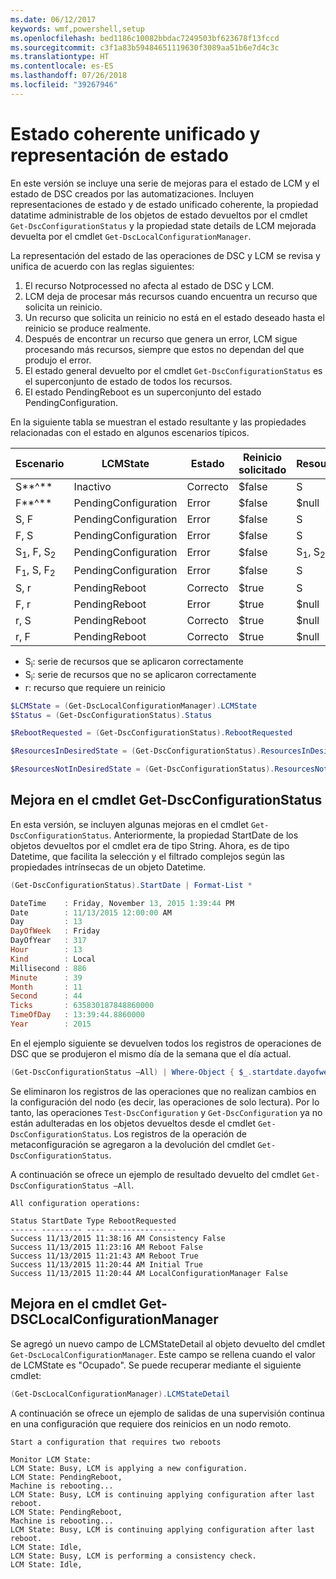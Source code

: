 ```yaml
---
ms.date: 06/12/2017
keywords: wmf,powershell,setup
ms.openlocfilehash: bed1186c10082bbdac7249503bf623678f13fccd
ms.sourcegitcommit: c3f1a83b59484651119630f3089aa51b6e7d4c3c
ms.translationtype: HT
ms.contentlocale: es-ES
ms.lasthandoff: 07/26/2018
ms.locfileid: "39267946"
---
```

# <a name="unified-and-consistent-state-and-status-representation"></a>Estado coherente unificado y representación de estado

En este versión se incluye una serie de mejoras para el estado de LCM y el estado de DSC creados por las automatizaciones. Incluyen representaciones de estado y de estado unificado coherente, la propiedad datatime administrable de los objetos de estado devueltos por el cmdlet `Get-DscConfigurationStatus` y la propiedad state details de LCM mejorada devuelta por el cmdlet `Get-DscLocalConfigurationManager`.

La representación del estado de las operaciones de DSC y LCM se revisa y unifica de acuerdo con las reglas siguientes:

1. El recurso Notprocessed no afecta al estado de DSC y LCM.
2. LCM deja de procesar más recursos cuando encuentra un recurso que solicita un reinicio.
3. Un recurso que solicita un reinicio no está en el estado deseado hasta el reinicio se produce realmente.
4. Después de encontrar un recurso que genera un error, LCM sigue procesando más recursos, siempre que estos no dependan del que produjo el error.
5. El estado general devuelto por el cmdlet `Get-DscConfigurationStatus` es el superconjunto de estado de todos los recursos.
6. El estado PendingReboot es un superconjunto del estado PendingConfiguration.

En la siguiente tabla se muestran el estado resultante y las propiedades relacionadas con el estado en algunos escenarios típicos.

| Escenario                        | LCMState             | Estado     | Reinicio solicitado | ResourcesInDesiredState   | ResourcesNotInDesiredState |
|---------------------------------|----------------------|------------|---------------|------------------------------|--------------------------------|
| S**^**                          | Inactivo                 | Correcto    | $false        | S                            | $null                          |
| F**^**                          | PendingConfiguration | Error    | $false        | $null                        | F                              |
| S, F                             | PendingConfiguration | Error    | $false        | S                            | F                              |
| F, S                             | PendingConfiguration | Error    | $false        | S                            | F                              |
| S<sub>1</sub>, F, S<sub>2</sub> | PendingConfiguration | Error    | $false        | S<sub>1</sub>, S<sub>2</sub> | F                              |
| F<sub>1</sub>, S, F<sub>2</sub> | PendingConfiguration | Error    | $false        | S                            | F<sub>1</sub>, F<sub>2</sub>   |
| S, r                            | PendingReboot        | Correcto    | $true         | S                            | r                              |
| F, r                            | PendingReboot        | Error    | $true         | $null                        | F, r                           |
| r, S                            | PendingReboot        | Correcto    | $true         | $null                        | r                              |
| r, F                            | PendingReboot        | Correcto    | $true         | $null                        | r                              |

- S<sub>i</sub>: serie de recursos que se aplicaron correctamente
- S<sub>i</sub>: serie de recursos que no se aplicaron correctamente
- r: recurso que requiere un reinicio

```powershell
$LCMState = (Get-DscLocalConfigurationManager).LCMState
$Status = (Get-DscConfigurationStatus).Status

$RebootRequested = (Get-DscConfigurationStatus).RebootRequested

$ResourcesInDesiredState = (Get-DscConfigurationStatus).ResourcesInDesiredState

$ResourcesNotInDesiredState = (Get-DscConfigurationStatus).ResourcesNotInDesiredState
```

## <a name="enhancement-in-get-dscconfigurationstatus-cmdlet"></a>Mejora en el cmdlet Get-DscConfigurationStatus

En esta versión, se incluyen algunas mejoras en el cmdlet `Get-DscConfigurationStatus`. Anteriormente, la propiedad StartDate de los objetos devueltos por el cmdlet era de tipo String. Ahora, es de tipo Datetime, que facilita la selección y el filtrado complejos según las propiedades intrínsecas de un objeto Datetime.

```powershell
(Get-DscConfigurationStatus).StartDate | Format-List *

DateTime    : Friday, November 13, 2015 1:39:44 PM
Date        : 11/13/2015 12:00:00 AM
Day         : 13
DayOfWeek   : Friday
DayOfYear   : 317
Hour        : 13
Kind        : Local
Millisecond : 886
Minute      : 39
Month       : 11
Second      : 44
Ticks       : 635830187848860000
TimeOfDay   : 13:39:44.8860000
Year        : 2015
```

En el ejemplo siguiente se devuelven todos los registros de operaciones de DSC que se produjeron el mismo día de la semana que el día actual.

```powershell
(Get-DscConfigurationStatus –All) | Where-Object { $_.startdate.dayofweek -eq (Get-Date).DayOfWeek }
```

Se eliminaron los registros de las operaciones que no realizan cambios en la configuración del nodo (es decir, las operaciones de solo lectura). Por lo tanto, las operaciones `Test-DscConfiguration` y `Get-DscConfiguration` ya no están adulteradas en los objetos devueltos desde el cmdlet `Get-DscConfigurationStatus`. Los registros de la operación de metaconfiguración se agregaron a la devolución del cmdlet `Get-DscConfigurationStatus`.

A continuación se ofrece un ejemplo de resultado devuelto del cmdlet `Get-DscConfigurationStatus –All`.

```output
All configuration operations:

Status StartDate Type RebootRequested
------ --------- ---- ---------------
Success 11/13/2015 11:38:16 AM Consistency False
Success 11/13/2015 11:23:16 AM Reboot False
Success 11/13/2015 11:21:43 AM Reboot True
Success 11/13/2015 11:20:44 AM Initial True
Success 11/13/2015 11:20:44 AM LocalConfigurationManager False
```

## <a name="enhancement-in-get-dsclocalconfigurationmanager-cmdlet"></a>Mejora en el cmdlet Get-DSCLocalConfigurationManager

Se agregó un nuevo campo de LCMStateDetail al objeto devuelto del cmdlet `Get-DscLocalConfigurationManager`. Este campo se rellena cuando el valor de LCMState es "Ocupado". Se puede recuperar mediante el siguiente cmdlet:

```powershell
(Get-DscLocalConfigurationManager).LCMStateDetail
```

A continuación se ofrece un ejemplo de salidas de una supervisión continua en una configuración que requiere dos reinicios en un nodo remoto.

```output
Start a configuration that requires two reboots

Monitor LCM State:
LCM State: Busy, LCM is applying a new configuration.
LCM State: PendingReboot,
Machine is rebooting...
LCM State: Busy, LCM is continuing applying configuration after last reboot.
LCM State: PendingReboot,
Machine is rebooting...
LCM State: Busy, LCM is continuing applying configuration after last reboot.
LCM State: Idle,
LCM State: Busy, LCM is performing a consistency check.
LCM State: Idle,
```